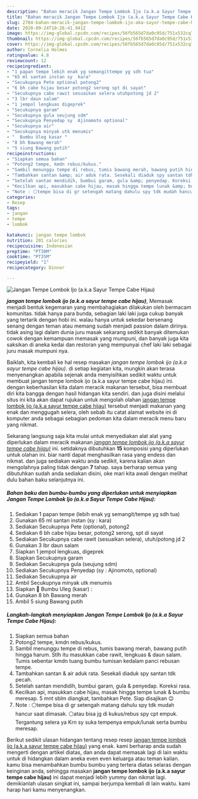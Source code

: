 ```yaml
---
description: "Bahan meracik Jangan Tempe Lombok Ijo (a.k.a Sayur Tempe Cabe Hijau) Lezat"
title: "Bahan meracik Jangan Tempe Lombok Ijo (a.k.a Sayur Tempe Cabe Hijau) Lezat"
slug: 2704-bahan-meracik-jangan-tempe-lombok-ijo-aka-sayur-tempe-cabe-hijau-lezat
date: 2020-09-24T10:26:41.941Z
image: https://img-global.cpcdn.com/recipes/56fb565d7da0c95d/751x532cq70/jangan-tempe-lombok-ijo-aka-sayur-tempe-cabe-hijau-foto-resep-utama.jpg
thumbnail: https://img-global.cpcdn.com/recipes/56fb565d7da0c95d/751x532cq70/jangan-tempe-lombok-ijo-aka-sayur-tempe-cabe-hijau-foto-resep-utama.jpg
cover: https://img-global.cpcdn.com/recipes/56fb565d7da0c95d/751x532cq70/jangan-tempe-lombok-ijo-aka-sayur-tempe-cabe-hijau-foto-resep-utama.jpg
author: Cornelia Holmes
ratingvalue: 4.8
reviewcount: 12
recipeingredient:
- "1 papan tempe lebih enak yg semangittempe yg sdh tua"
- "65 ml santan instan sy  kara"
- "Secukupnya Pete optional potong2"
- "6 bh cabe hijau besar potong2 serong spt di sayat"
- "Secukupnya cabe rawit sesuaikan selera utuhpotong jd 2"
- "3 lbr daun salam"
- "1 jempol lengkuas digeprek"
- "Secukupnya garam"
- "Secukupnya gula seujung sdm"
- "Secukupnya Penyedap sy  Ajinomoto optional"
- "Secukupnya air"
- "Secukupnya minyak utk menumis"
- "  Bumbu Uleg kasar "
- "8 bh Bawang merah"
- "5 siung Bawang putih"
recipeinstructions:
- "Siapkan semua bahan"
- "Potong2 tempe, kmdn rebus/kukus."
- "Sambil menunggu tempe di rebus, tumis bawang merah, bawang putih hingga harum. Stlh itu masukkan cabe rawit, lengkuas &amp; daun salam. Tumis sebentar kmdn tuang bumbu tumisan kedalam panci rebusan tempe."
- "Tambahkan santan &amp; air aduk rata. Sesekali diaduk spy santan tdk pecah."
- "Setelah santan mendidih, bumbui garam, gula &amp; penyedap. Koreksi rasa."
- "Kecilkan api, masukkan cabe hijau, masak hingga tempe lunak &amp; bumbu meresap. 5 mnt sblm diangkat, tambahkan Pete. Siap disajikan 😉"
- "Note : ⚪tempe bisa di gr setengah matang dahulu spy tdk mudah hancur saat dimasak. ⚪atau bisa jg di kukus/rebus spy cpt empuk. Tergantung selera ya Krn sy suka tempenya empuk/lunak serta bumbu meresap."
categories:
- Resep
tags:
- jangan
- tempe
- lombok

katakunci: jangan tempe lombok 
nutrition: 201 calories
recipecuisine: Indonesian
preptime: "PT30M"
cooktime: "PT35M"
recipeyield: "1"
recipecategory: Dinner

---
```



![Jangan Tempe Lombok Ijo (a.k.a Sayur Tempe Cabe Hijau)](https://img-global.cpcdn.com/recipes/56fb565d7da0c95d/751x532cq70/jangan-tempe-lombok-ijo-aka-sayur-tempe-cabe-hijau-foto-resep-utama.jpg)

<b><i>jangan tempe lombok ijo (a.k.a sayur tempe cabe hijau)</i></b>, Memasak menjadi bentuk kegemaran yang membahagiakan dilakukan oleh bermacam komunitas. tidak hanya para bunda, sebagian laki laki juga cukup banyak yang tertarik dengan hobi ini. walau hanya untuk sekedar bersenang senang dengan teman atau memang sudah menjadi passion dalam dirinya. tidak asing lagi dalam dunia juru masak sekarang sedikit banyak ditemukan cowok dengan kemampuan memasak yang mumpuni, dan banyak juga kita saksikan di aneka kedai dan restoran yang mempunyai chef laki laki sebagai juru masak mumpuni nya.

Baiklah, kita kembali ke hal resep masakan <i>jangan tempe lombok ijo (a.k.a sayur tempe cabe hijau)</i>. di setiap kegiatan kita, mungkin akan terasa menyenangkan apabila sejenak anda menyisihkan sedikit waktu untuk membuat jangan tempe lombok ijo (a.k.a sayur tempe cabe hijau) ini. dengan keberhasilan kita dalam meracik makanan tersebut, bisa membuat diri kita bangga dengan hasil hidangan kita sendiri. dan juga disini melalui situs ini kita akan dapat rujukan untuk mengolah olahan <u>jangan tempe lombok ijo (a.k.a sayur tempe cabe hijau)</u> tersebut menjadi makanan yang enak dan menggugah selera, oleh sebab itu catat alamat website ini di komputer anda sebagai sebagian pedoman kita dalam meracik menu baru yang nikmat.




Sekarang langsung saja kita mulai untuk menyediakan alat alat yang diperlukan dalam meracik makanan <u><i>jangan tempe lombok ijo (a.k.a sayur tempe cabe hijau)</i></u> ini. setidaknya dibutuhkan <b>15</b> komposisi yang diperlukan untuk olahan ini. biar nanti dapat menghasilkan rasa yang endess dan nikmat. dan juga sediakan waktu anda sedikit, karena kalian akan mengolahnya paling tidak dengan <b>7</b> tahap. saya berharap semua yang dibutuhkan sudah anda sediakan disini, oke mari kita awali dengan melihat dulu bahan baku selanjutnya ini.

<!--inarticleads1-->

##### Bahan baku dan bumbu-bumbu yang diperlukan untuk menyiapkan Jangan Tempe Lombok Ijo (a.k.a Sayur Tempe Cabe Hijau):

1. Sediakan 1 papan tempe (lebih enak yg semangit/tempe yg sdh tua)
1. Gunakan 65 ml santan instan (sy : kara)
1. Sediakan Secukupnya Pete (optional), potong2
1. Sediakan 6 bh cabe hijau besar, potong2 serong, spt di sayat
1. Sediakan Secukupnya cabe rawit (sesuaikan selera), utuh/potong jd 2
1. Gunakan 3 lbr daun salam
1. Siapkan 1 jempol lengkuas, digeprek
1. Siapkan Secukupnya garam
1. Sediakan Secukupnya gula (seujung sdm)
1. Sediakan Secukupnya Penyedap (sy : Ajinomoto, optional)
1. Sediakan Secukupnya air
1. Ambil Secukupnya minyak utk menumis
1. Siapkan  🌠 Bumbu Uleg (kasar) :
1. Gunakan 8 bh Bawang merah
1. Ambil 5 siung Bawang putih




<!--inarticleads2-->

##### Langkah-langkah menyiapkan Jangan Tempe Lombok Ijo (a.k.a Sayur Tempe Cabe Hijau):

1. Siapkan semua bahan
1. Potong2 tempe, kmdn rebus/kukus.
1. Sambil menunggu tempe di rebus, tumis bawang merah, bawang putih hingga harum. Stlh itu masukkan cabe rawit, lengkuas &amp; daun salam. Tumis sebentar kmdn tuang bumbu tumisan kedalam panci rebusan tempe.
1. Tambahkan santan &amp; air aduk rata. Sesekali diaduk spy santan tdk pecah.
1. Setelah santan mendidih, bumbui garam, gula &amp; penyedap. Koreksi rasa.
1. Kecilkan api, masukkan cabe hijau, masak hingga tempe lunak &amp; bumbu meresap. 5 mnt sblm diangkat, tambahkan Pete. Siap disajikan 😉
1. Note : ⚪tempe bisa di gr setengah matang dahulu spy tdk mudah hancur saat dimasak. ⚪atau bisa jg di kukus/rebus spy cpt empuk. Tergantung selera ya Krn sy suka tempenya empuk/lunak serta bumbu meresap.




Berikut sedikit ulasan hidangan tentang resep resep <u>jangan tempe lombok ijo (a.k.a sayur tempe cabe hijau)</u> yang enak. kami berharap anda sudah mengerti dengan artikel diatas, dan anda dapat memasak lagi di lain waktu untuk di hidangkan dalam aneka even even keluarga atau teman kalian. kamu bisa menambahkan bumbu bumbu yang tertera diatas selaras dengan keinginan anda, sehingga masakan <b>jangan tempe lombok ijo (a.k.a sayur tempe cabe hijau)</b> ini dapat menjadi lebih yummy dan nikmat lagi. demikianlah ulasan singkat ini, sampai berjumpa kembali di lain waktu. kami harap hari kamu menyenangkan.
